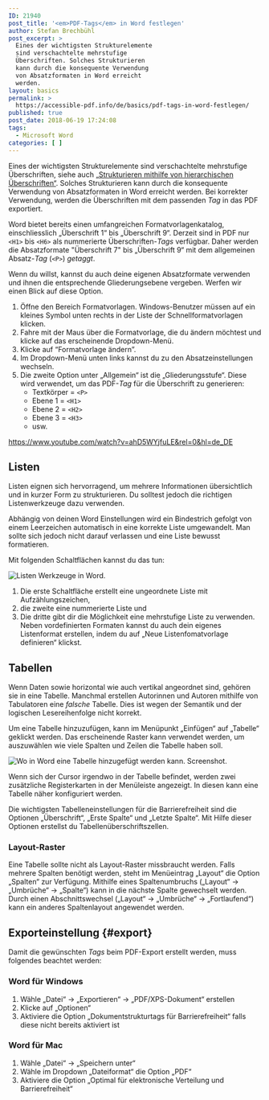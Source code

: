 ```yaml
---
ID: 21940
post_title: '<em>PDF-Tags</em> in Word festlegen'
author: Stefan Brechbühl
post_excerpt: >
  Eines der wichtigsten Strukturelemente
  sind verschachtelte mehrstufige
  Überschriften. Solches Strukturieren
  kann durch die konsequente Verwendung
  von Absatzformaten in Word erreicht
  werden.
layout: basics
permalink: >
  https://accessible-pdf.info/de/basics/pdf-tags-in-word-festlegen/
published: true
post_date: 2018-06-19 17:24:08
tags:
  - Microsoft Word
categories: [ ]
---
```

Eines der wichtigsten Strukturelemente sind verschachtelte mehrstufige Überschriften, siehe auch [„Strukturieren mithilfe von hierarchischen Überschriften“][1]. Solches Strukturieren kann durch die konsequente Verwendung von Absatzformaten in Word erreicht werden. Bei korrekter Verwendung, werden die Überschriften mit dem passenden *Tag* in das PDF exportiert.

Word bietet bereits einen umfangreichen Formatvorlagenkatalog, einschliesslich „Überschrift 1“ bis „Überschrift 9“. Derzeit sind in PDF nur `<H1>` bis `<H6>` als nummerierte Überschriften-*Tags* verfügbar. Daher werden die Absatzformate "Überschrift 7" bis „Überschrift 9“ mit dem allgemeinen Absatz-*Tag* (`<P>`) *getaggt*.

Wenn du willst, kannst du auch deine eigenen Absatzformate verwenden und ihnen die entsprechende Gliederungsebene vergeben. Werfen wir einen Blick auf diese Option.

1.  Öffne den Bereich Formatvorlagen. Windows-Benutzer müssen auf ein kleines Symbol unten rechts in der Liste der Schnellformatvorlagen klicken.
2.  Fahre mit der Maus über die Formatvorlage, die du ändern möchtest und klicke auf das erscheinende Dropdown-Menü.
3.  Klicke auf “Formatvorlage ändern”.
4.  Im Dropdown-Menü unten links kannst du zu den Absatzeinstellungen wechseln.
5.  Die zweite Option unter „Allgemein“ ist die „Gliederungsstufe“. Diese wird verwendet, um das PDF-*Tag* für die Überschrift zu generieren: 
    *   Textkörper = `<P>`
    *   Ebene 1 = `<H1>`
    *   Ebene 2 = `<H2>`
    *   Ebene 3 = `<H3>`
    *   usw.

https://www.youtube.com/watch?v=ahD5WYjfuLE&rel=0&hl=de_DE

## Listen

Listen eignen sich hervorragend, um mehrere Informationen übersichtlich und in kurzer Form zu strukturieren. Du solltest jedoch die richtigen Listenwerkzeuge dazu verwenden.

Abhängig von deinen Word Einstellungen wird ein Bindestrich gefolgt von einem Leerzeichen automatisch in eine korrekte Liste umgewandelt. Man sollte sich jedoch nicht darauf verlassen und eine Liste bewusst formatieren.

Mit folgenden Schaltflächen kannst du das tun:

![Listen Werkzeuge in Word.][2]

1.  Die erste Schaltfläche erstellt eine ungeordnete Liste mit Aufzählungszeichen,
2.  die zweite eine nummerierte Liste und
3.  Die dritte gibt dir die Möglichkeit eine mehrstufige Liste zu verwenden. Neben vordefinierten Formaten kannst du auch dein eigenes Listenformat erstellen, indem du auf „Neue Listenfomatvorlage definieren“ klickst.

## Tabellen

Wenn Daten sowie horizontal wie auch vertikal angeordnet sind, gehören sie in eine Tabelle. Manchmal erstellen Autorinnen und Autoren mithilfe von Tabulatoren eine *falsche* Tabelle. Dies ist wegen der Semantik und der logischen Lesereihenfolge nicht korrekt.

Um eine Tabelle hinzuzufügen, kann im Menüpunkt „Einfügen“ auf „Tabelle“ geklickt werden. Das erscheinende Raster kann verwendet werden, um auszuwählen wie viele Spalten und Zeilen die Tabelle haben soll.

![Wo in Word eine Tabelle hinzugefügt werden kann. Screenshot.][3]

Wenn sich der Cursor irgendwo in der Tabelle befindet, werden zwei zusätzliche Registerkarten in der Menüleiste angezeigt. In diesen kann eine Tabelle näher konfiguriert werden.

Die wichtigsten Tabelleneinstellungen für die Barrierefreiheit sind die Optionen „Überschrift“, „Erste Spalte“ und „Letzte Spalte“. Mit Hilfe dieser Optionen erstellst du Tabellenüberschriftszellen.

### Layout-Raster

Eine Tabelle sollte nicht als Layout-Raster missbraucht werden. Falls mehrere Spalten benötigt werden, steht im Menüeintrag „Layout“ die Option „Spalten“ zur Verfügung. Mithilfe eines Spaltenumbruchs („Layout“ → „Umbrüche“ → „Spalte“) kann in die nächste Spalte gewechselt werden. Durch einen Abschnittswechsel („Layout“ → „Umbrüche“ → „Fortlaufend“) kann ein anderes Spaltenlayout angewendet werden.

## Exporteinstellung {#export}

Damit die gewünschten *Tags* beim PDF-Export erstellt werden, muss folgendes beachtet werden:

### Word für Windows

1.  Wähle „Datei“ → „Exportieren“ → „PDF/XPS-Dokument“ erstellen 
2.  Klicke auf „Optionen“
3.  Aktiviere die Option „Dokumentstrukturtags für Barrierefreiheit“ falls diese nicht bereits aktiviert ist

### Word für Mac

1.  Wähle „Datei“ → „Speichern unter“
2.  Wähle im Dropdown „Dateiformat“ die Option „PDF“
3.  Aktiviere die Option „Optimal für elektronische Verteilung und Barrierefreiheit“

 [1]: https://accessible-pdf.info/de/basics/strukturieren-mithilfe-von-hierarchischen-ueberschriften/
 [2]: https://accessible-pdf.info/wp/wp-content/uploads/word-list.png
 [3]: https://accessible-pdf.info/wp/wp-content/uploads/word_tabelle.png